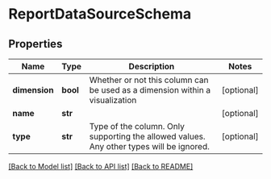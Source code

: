 # ReportDataSourceSchema

## Properties
Name | Type | Description | Notes
------------ | ------------- | ------------- | -------------
**dimension** | **bool** | Whether or not this column can be used as a dimension within a visualization | [optional] 
**name** | **str** |  | [optional] 
**type** | **str** | Type of the column.  Only supporting the allowed values.  Any other types will be ignored. | [optional] 

[[Back to Model list]](../README.md#documentation-for-models) [[Back to API list]](../README.md#documentation-for-api-endpoints) [[Back to README]](../README.md)


